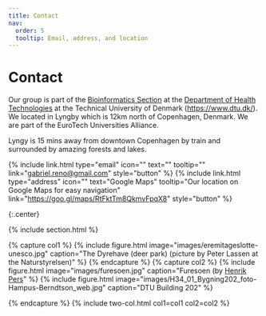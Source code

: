 ```yaml
---
title: Contact
nav:
  order: 5
  tooltip: Email, address, and location
---
```


# <i class="fas fa-envelope"></i>Contact


Our group is part of the [Bioinformatics Section](https://www.healthtech.dtu.dk/research/research-sections/section-bioinformatics) at the [Department of Health Technologies](https://www.healthtech.dtu.dk/) at the Technical University of Denmark (https://www.dtu.dk/). We located in Lyngby which is 12km north of Copenhagen, Denmark. We are part of the EuroTech Universities Alliance.

Lyngy is 15 mins away from downtown Copenhagen by train and surrounded by amazing forests and lakes. 

{%
  include link.html
  type="email"
  icon=""
  text=""
  tooltip=""
  link="gabriel.reno@gmail.com"
  style="button"
%}
{%
  include link.html
  type="address"
  icon=""
  text="Google Maps"
  tooltip="Our location on Google Maps for easy navigation"
  link="https://goo.gl/maps/RtFktTm8QkmvFpqX8"
  style="button"
%}

{:.center}

{% include section.html %}


{% capture col1 %}
{%
  include figure.html
  image="images/eremitageslotte-unesco.jpg"
  caption="The Dyrehave (deer park) (picture by Peter Lassen at the Naturstyrelsen)"
%}
{% endcapture %}
{% capture col2 %}
{%
  include figure.html
  image="images/furesoen.jpg"
  caption="Furesoen (by [Henrik Pers](https://brugere.lex.dk/6941)"
%}
{%
  include figure.html
  image="images/H34_01_Bygning202_foto-Hampus-Berndtson_web.jpg"
  caption="DTU Building 202"
%}


{% endcapture %}
{% include two-col.html col1=col1 col2=col2 %}
